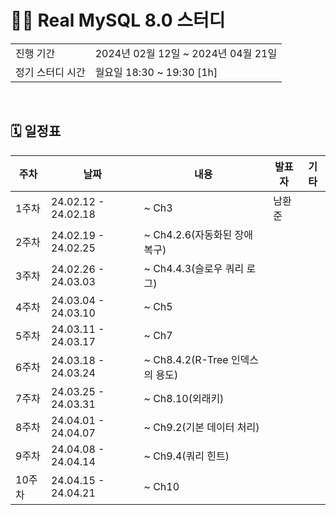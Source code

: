 # 🧑‍💻 Real MySQL 8.0 스터디
<table>
  <tr>
    <td>진행 기간</td>
    <td>2024년 02월 12일 ~ 2024년 04월 21일 </td>
  </tr>
  <tr>
    <td>정기 스터디 시간</td>
    <td>월요일 18:30 ~ 19:30 [1h] </a></td>
  </tr>
</table>

<br />

## 🗓 일정표

| 주차 | 날짜 | 내용 | 발표자 | 기타 |
| --- | --- | ------------- | --- | -- |
| 1주차 | 24.02.12 - 24.02.18 | ~ Ch3 | 남환준 |
| 2주차 | 24.02.19 - 24.02.25 | ~ Ch4.2.6(자동화된 장애 복구) | | |
| 3주차 | 24.02.26 - 24.03.03 | ~ Ch4.4.3(슬로우 쿼리 로그) | | |
| 4주차 | 24.03.04 - 24.03.10 | ~ Ch5 | | |
| 5주차 | 24.03.11 - 24.03.17 | ~ Ch7 | | |
| 6주차 | 24.03.18 - 24.03.24 | ~ Ch8.4.2(R-Tree 인덱스의 용도) | | |
| 7주차 | 24.03.25 - 24.03.31 | ~ Ch8.10(외래키) | | |
| 8주차 | 24.04.01 - 24.04.07 | ~ Ch9.2(기본 데이터 처리) | | |
| 9주차 | 24.04.08 - 24.04.14 | ~ Ch9.4(쿼리 힌트) | | |
| 10주차 | 24.04.15 - 24.04.21 | ~ Ch10 | | |
